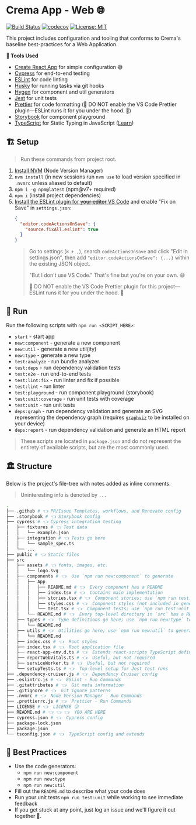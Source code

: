 # Crema App - Web 🌐

[![Build Status](https://github.com/cremalab/crema-app-web/workflows/CI/badge.svg)](https://github.com/cremalab/crema-app-web/actions)
[![codecov](https://codecov.io/gh/cremalab/app-web/branch/develop/graph/badge.svg?token=8epVUIKnmy)](https://codecov.io/gh/cremalab/app-web)
[![License: MIT](https://img.shields.io/badge/License-MIT-yellow.svg)](https://opensource.org/licenses/MIT)

This project includes configuration and tooling that conforms to Crema's baseline best-practices for a Web Application.

**🧰 Tools Used**

- [Create React App](https://facebook.github.io/create-react-app/) for simple configuration 😅
- [Cypress](https://www.cypress.io) for end-to-end testing
- [ESLint](https://eslint.org) for code linting
- [Husky](https://github.com/typicode/husky/tree/master) for running tasks via git hooks
- [Hygen](http://www.hygen.io) for component and util generators
- [Jest](https://jestjs.io) for unit tests
- [Prettier](https://prettier.io) for code formatting (🚨 DO NOT enable the VS Code Prettier plugin—ESLint runs it for you under the hood. 🎉)
- [Storybook](https://storybook.js.org) for component playground
- [TypeScript](http://www.typescriptlang.org) for Static Typing in JavaScript ([Learn](http://www.typescriptlang.org/docs/handbook/basic-types.html))

## 🏗 Setup

> Run these commands from project root.

1. [Install NVM](https://github.com/creationix/nvm#installation-and-update) (Node Version Manager)
2. `nvm install` (in new sessions run `nvm use` to load version specified in `.nvmrc` unless aliased to default)
3. `npm i -g npm@latest` (npm@v7+ required)
4. `npm i` (install project dependencies)
5. [Install the ESLint plugin for ~~your editor~~ VS Code](https://marketplace.visualstudio.com/items?itemName=dbaeumer.vscode-eslint) and enable "Fix on Save" in `settings.json`:
   ```json
   {
     "editor.codeActionsOnSave": {
       "source.fixAll.eslint": true
     }
   }
   ```
   > Go to settings (`⌘ + ,`), search `codeActionsOnSave` and click "Edit in settings.json", then add `"editor.codeActionsOnSave": {...}` within the existing JSON object.
   >
   > "But I don't use VS Code." That's fine but you're on your own. 😅
   >
   > 🚨 DO NOT enable the VS Code Prettier plugin for this project—ESLint runs it for you under the hood. 🎉

## 👟 Run

Run the following scripts with `npm run <SCRIPT_HERE>`:

- `start` - start app
- `new:component` - generate a new component
- `new:util` - generate a new util(ity)
- `new:type` - generate a new type
- `test:analyze` - run bundle analyzer
- `test:deps` - run dependency validation tests
- `test:e2e` - run end-to-end tests
- `test:lint:fix` - run linter and fix if possible
- `test:lint` - run linter
- `test:playground` - run component playground (storybook)
- `test:unit:coverage` - run unit tests with coverage
- `test:unit` - run unit tests
- `deps:graph` - run dependency validation and generate an SVG representing the dependency graph (requires [`graphviz`](https://graphviz.org/) to be installed on your device)
- `deps:report` - run dependency validation and generate an HTML report

> These scripts are located in `package.json` and do not represent the entirety of available scripts, but are the most commonly used.

## 🏛 Structure

Below is the project's file-tree with notes added as inline comments.

> Uninteresting info is denoted by `...`

```bash
.
├── .github # 👈 PR/Issue Templates, workflows, and Renovate config
├── .storybook # 👈 Storybook config
├── cypress # 👈 Cypress integration testing
│   ├── fixtures # 👈 Test data
│   │   └── example.json
│   ├── integration # 👈 Tests go here
│   │   └── sample_spec.ts
│   └── ...
├── public # 👈 Static files
├── src
│   ├── assets # 👈 fonts, images, etc.
│   │   └── logo.svg
│   ├── components # 👈  Use `npm run new:component` to generate
│   │   ├── App
│   │   │   ├── README.md # 👈  Every component has a README
│   │   │   ├── index.tsx # 👈  Contains main implementation
│   │   │   ├── stories.tsx # 👈  Component stories; use `npm run test:playground` to run
│   │   │   ├── styles.css # 👈  Component styles (not included in generated code)
│   │   │   └── test.tsx # 👈  Component tests; use `npm run test:unit` to run
│   │   └── README.md # 👈  Every top-level directory in `src` has a README.md
│   ├── types # 👈  Type definitions go here; use `npm run new:type` to generate
│   │   └── README.md
│   ├── utils # 👈  Utilities go here; use `npm run new:util` to generate
│   │   └── README.md
│   ├── index.css # 👈  Root styles
│   ├── index.tsx # 👈  Root application file
│   ├── react-app-env.d.ts # 👈  Extends react-scripts TypeScript definitions
│   ├── reportWebVitals.ts # 👈  Useful, but not required
│   ├── serviceWorker.ts # 👈  Useful, but not required
│   └── setupTests.ts # 👈  Top-level setup for Jest test runs
├── .dependency-cruiser.js # 👈  Dependency Cruiser config
├── .eslintrc.js # 👈  ESLint - Run Commands
├── .gitattributes # 👈  Git meta information
├── .gitignore # 👈  Git ignore patterns
├── .nvmrc # 👈  Node Version Manager - Run Commands
├── .prettierrc.js # 👈  Prettier - Run Commands
├── LICENSE # 👈  LICENSE 😜
├── README.md # 👈 👈 👈  YOU ARE HERE
├── cypress.json # 👈  Cypress config
├── package-lock.json
├── package.json
└── tsconfig.json # 👈  TypeScript config and extends
```

## 🥇 Best Practices

- Use the code generators:
  - `npm run new:component`
  - `npm run new:type`
  - `npm run new:util`
- Fill out the `README.md` to describe what your code does
- Run your unit tests `npm run test:unit` while working to see immediate feedback
- If you get stuck at any point, just log an issue and we'll figure it out together 👭.
